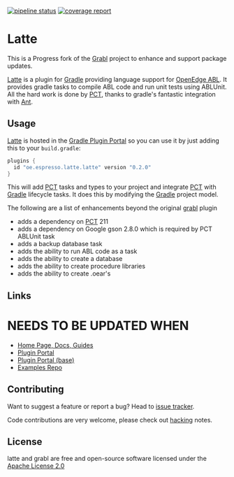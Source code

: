 [![pipeline status][pipeline-img]][pipeline-target] [![coverage report][coverage-img]][coverage-target]

# Latte #

This is a Progress fork of the [Grabl](https://gitlab.com/grabl) project to enhance and support package updates.

[Latte] is a plugin for [Gradle] providing language support for
[OpenEdge ABL][OpenEdge].  It provides gradle tasks to compile ABL code
and run unit tests using ABLUnit.  All the hard work is done by [PCT],
thanks to gradle's fantastic integration with [Ant].

## Usage ##

[Latte] is hosted in the [Gradle Plugin Portal][grportal-grabl] so you
can use it by just adding this to your `build.gradle`:


``` groovy
plugins {
  id "oe.espresso.latte.latte" version "0.2.0"
}
```

This will add [PCT][] tasks and types to your project and integrate
[PCT] with [Gradle] lifecycle tasks. It does this by modifying the
[Gradle] project model.  

The following are a list of enhancements beyond the original [grabl] plugin

 - adds a dependency on [PCT] 211
 - adds a dependency on Google gson 2.8.0 which is required by PCT ABLUnit task
 - adds a backup database task
 - adds the ability to run ABL code as a task
 - adds the ability to create a database
 - adds the ability to create procedure libraries
 - adds the ability to create .oear's
 
## Links ##

# NEEDS TO BE UPDATED WHEN 
- [Home Page, Docs, Guides][grabl]
- [Plugin Portal][grportal-grabl]
- [Plugin Portal (base)][grportal-grabl-base]
- [Examples Repo](https://gitlab.com/grabl/grabl-samples)

## Contributing ##

Want to suggest a feature or report a bug? Head to [issue tracker][issues].

Code contributions are very welcome, please check out [hacking][] notes.

## License ##

latte and grabl are free and open-source software licensed under the
[Apache License 2.0](https://github.com/progress/latte/LICENSE)



[Gradle]: https://gradle.org/
[OpenEdge]: https://www.progress.com/openedge
[latte]: https://github.com/progress/latte
[grabl]: https://grabl.gitlab.io/
[PCT]: https://github.com/Riverside-Software/pct
[Ant]: http://ant.apache.org/
[issues]: https://github.com/progress/latte/issues
[hacking]: HACKING.md
[pipeline-img]: https://gitlab.com/grabl/grabl/badges/master/pipeline.svg
[pipeline-target]: https://gitlab.com/grabl/grabl/commits/master
[coverage-img]: https://gitlab.com/grabl/grabl/badges/master/coverage.svg
[coverage-target]: https://grabl.gitlab.io/grabl/reports/clover/html/
[grportal-grabl]: https://plugins.gradle.org/plugin/oe.espresso.latte.grabl
[grportal-grabl-base]: https://plugins.gradle.org/plugin/oe.espresso.latte.grabl-base
